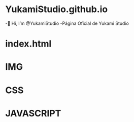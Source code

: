 # YukamiStudio.github.io
-👋 Hi, I’m @YukamiStudio
-Página Oficial de Yukami Studio
# index.html
# IMG
# CSS
# JAVASCRIPT